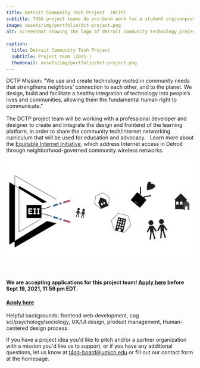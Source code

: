 ```yaml
---
title: Detroit Community Tech Project  (DCTP)
subtitle: T4SG project teams do pro-bono work for a student org/nonprofit with a technical problem that applies to social good. 
image: assets/img/portfolio/dct-project.png
alt: Screenshot showing the logo of detroit community technology project.

caption:
  title: Detroit Community Tech Project 
  subtitle: Project team (2021-)
  thumbnail: assets/img/portfolio/dct-project.png
---
```



DCTP Mission: "We use and create technology rooted in community needs that strengthens neighbors’ connection to each other, and to the planet. We design, build and facilitate a healthy integration of technology into people’s lives and communities, allowing them the fundamental human right to communicate."
<br>
<br>
The DCTP project team will be working with a professional developer and designer to create and integrate the design and frontend of the learning platform, in order to share the community tech/internet networking curriculum that will be used for education and advocacy.
&nbsp;
Learn more about the [Equitable Internet Initiative](https://detroitcommunitytech.org/?q=eii), which address Internet access in Detroit through neighborhood-governed community wireless networks.

<div style="text-align:center"><img src="assets/img/portfolio/dct-project-eii.png" alt="Image showing the abstraction of equitable internet initiative"></div>

&nbsp;
 
**We are accepting applications for this project team! [Apply here](https://t4sg.typeform.com/to/Az5vb9GU) before Sept 19, 2021, 11:59 pm EDT**. 

<h4><a href="https://t4sg.typeform.com/to/Az5vb9GU">Apply here</a></h4>

Helpful backgrounds: frontend web development, cog sci/psychology/sociology, UX/UI design, product management, Human-centered design process.

If you have a project idea you'd like to pitch and/or a partner organization with a mission you'd like us to support, or if you have any additional questions, let us know at [t4sg-board@umich.edu](mailto:t4sg-board@umich.edu) or fill out our contact form at the homepage.

